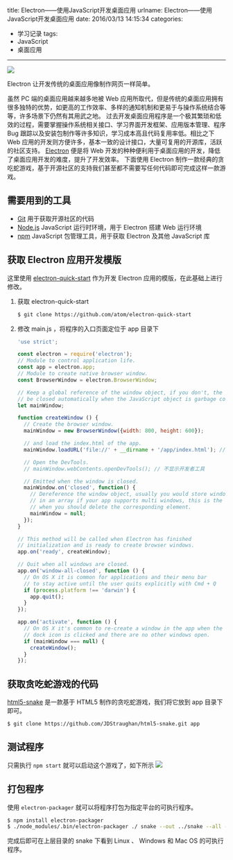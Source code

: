 title: Electron——使用JavaScript开发桌面应用
urlname: Electron——使用JavaScript开发桌面应用
date: 2016/03/13 14:15:34
categories:
- 学习记录
tags:
- JavaScript
- 桌面应用

---
![](https://image.covertness.cn/electron_electron-icon-avatar.png)

Electron 让开发传统的桌面应用像制作网页一样简单。
<!-- more -->

虽然 PC 端的桌面应用越来越多地被 Web 应用所取代，但是传统的桌面应用拥有很多独特的优势，如更高的工作效率、多样的通知机制和更易于与操作系统结合等等，许多场景下仍然有其用武之地。
过去开发桌面应用程序是一个极其繁琐和低效的过程，需要掌握操作系统相关接口、学习界面开发框架、应用版本管理、程序 Bug 跟踪以及安装包制作等许多知识，学习成本高且代码复用率低。相比之下 Web 应用的开发则方便许多，基本一致的设计接口，大量可复用的开源库，活跃的社区支持。 [Electron](http://electron.atom.io/) 便是将 Web 开发的种种便利用于桌面应用的开发，降低了桌面应用开发的难度，提升了开发效率。
下面使用 Electron 制作一款经典的贪吃蛇游戏，基于开源社区的支持我们甚至都不需要写任何代码即可完成这样一款游戏。

## 需要用到的工具
- [Git](http://git-scm.com) 用于获取开源社区的代码
- [Node.js](https://nodejs.org) JavaScript 运行时环境，用于 Electron 搭建 Web 运行环境
- [npm](https://www.npmjs.com) JavaScript 包管理工具，用于获取 Electron 及其他 JavaScript 库

## 获取 Electron 应用开发模版
这里使用 [electron-quick-start](https://github.com/atom/electron-quick-start) 作为开发 Electron 应用的模版，在此基础上进行修改。
1. 获取 electron-quick-start

    ```bash
    $ git clone https://github.com/atom/electron-quick-start
    ```

2. 修改 main.js ，将程序的入口页面定位于 app 目录下

    ```javascript
    'use strict';

    const electron = require('electron');
    // Module to control application life.
    const app = electron.app;
    // Module to create native browser window.
    const BrowserWindow = electron.BrowserWindow;

    // Keep a global reference of the window object, if you don't, the window will
    // be closed automatically when the JavaScript object is garbage collected.
    let mainWindow;

    function createWindow () {
      // Create the browser window.
      mainWindow = new BrowserWindow({width: 800, height: 600});

      // and load the index.html of the app.
      mainWindow.loadURL('file://' + __dirname + '/app/index.html'); // 修改 app 的入口页面，稍后会将贪吃蛇程序的代码放到 app 目录下

      // Open the DevTools.
      // mainWindow.webContents.openDevTools(); // 不显示开发者工具

      // Emitted when the window is closed.
      mainWindow.on('closed', function() {
        // Dereference the window object, usually you would store windows
        // in an array if your app supports multi windows, this is the time
        // when you should delete the corresponding element.
        mainWindow = null;
      });
    }

    // This method will be called when Electron has finished
    // initialization and is ready to create browser windows.
    app.on('ready', createWindow);

    // Quit when all windows are closed.
    app.on('window-all-closed', function () {
      // On OS X it is common for applications and their menu bar
      // to stay active until the user quits explicitly with Cmd + Q
      if (process.platform !== 'darwin') {
        app.quit();
      }
    });

    app.on('activate', function () {
      // On OS X it's common to re-create a window in the app when the
      // dock icon is clicked and there are no other windows open.
      if (mainWindow === null) {
        createWindow();
      }
    });
    ```

## 获取贪吃蛇游戏的代码
[html5-snake](https://github.com/JDStraughan/html5-snake) 是一款基于 HTML5 制作的贪吃蛇游戏，我们将它放到 app 目录下即可。
```bash
$ git clone https://github.com/JDStraughan/html5-snake.git app
```

## 测试程序
只需执行 `npm start` 就可以启动这个游戏了，如下所示
![](https://image.covertness.cn/electron_snake-preview.gif)

## 打包程序
使用 `electron-packager` 就可以将程序打包为指定平台的可执行程序。
```bash
$ npm install electron-packager
$ ./node_modules/.bin/electron-packager ./ snake --out ../snake --all --version=0.36.0
```
完成后即可在上层目录的 snake 下看到 Linux 、 Windows 和 Mac OS 的可执行程序。
